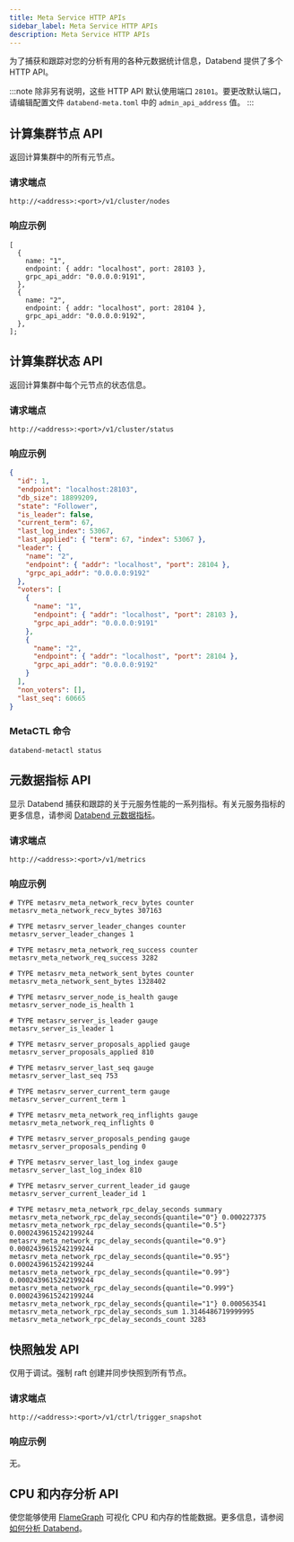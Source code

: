 ```yaml
---
title: Meta Service HTTP APIs
sidebar_label: Meta Service HTTP APIs
description: Meta Service HTTP APIs
---
```


为了捕获和跟踪对您的分析有用的各种元数据统计信息，Databend 提供了多个 HTTP API。

:::note
除非另有说明，这些 HTTP API 默认使用端口 `28101`。要更改默认端口，请编辑配置文件 `databend-meta.toml` 中的 `admin_api_address` 值。
:::

## 计算集群节点 API

返回计算集群中的所有元节点。

### 请求端点

`http://<address>:<port>/v1/cluster/nodes`

### 响应示例

```
[
  {
    name: "1",
    endpoint: { addr: "localhost", port: 28103 },
    grpc_api_addr: "0.0.0.0:9191",
  },
  {
    name: "2",
    endpoint: { addr: "localhost", port: 28104 },
    grpc_api_addr: "0.0.0.0:9192",
  },
];
```

## 计算集群状态 API

返回计算集群中每个元节点的状态信息。

### 请求端点

`http://<address>:<port>/v1/cluster/status`

### 响应示例

```json
{
  "id": 1,
  "endpoint": "localhost:28103",
  "db_size": 18899209,
  "state": "Follower",
  "is_leader": false,
  "current_term": 67,
  "last_log_index": 53067,
  "last_applied": { "term": 67, "index": 53067 },
  "leader": {
    "name": "2",
    "endpoint": { "addr": "localhost", "port": 28104 },
    "grpc_api_addr": "0.0.0.0:9192"
  },
  "voters": [
    {
      "name": "1",
      "endpoint": { "addr": "localhost", "port": 28103 },
      "grpc_api_addr": "0.0.0.0:9191"
    },
    {
      "name": "2",
      "endpoint": { "addr": "localhost", "port": 28104 },
      "grpc_api_addr": "0.0.0.0:9192"
    }
  ],
  "non_voters": [],
  "last_seq": 60665
}
```

### MetaCTL 命令

```shell
databend-metactl status
```

## 元数据指标 API

显示 Databend 捕获和跟踪的关于元服务性能的一系列指标。有关元服务指标的更多信息，请参阅 [Databend 元数据指标](../../03-monitor/10-metasrv-metrics.md)。

### 请求端点

`http://<address>:<port>/v1/metrics`

### 响应示例

```
# TYPE metasrv_meta_network_recv_bytes counter
metasrv_meta_network_recv_bytes 307163

# TYPE metasrv_server_leader_changes counter
metasrv_server_leader_changes 1

# TYPE metasrv_meta_network_req_success counter
metasrv_meta_network_req_success 3282

# TYPE metasrv_meta_network_sent_bytes counter
metasrv_meta_network_sent_bytes 1328402

# TYPE metasrv_server_node_is_health gauge
metasrv_server_node_is_health 1

# TYPE metasrv_server_is_leader gauge
metasrv_server_is_leader 1

# TYPE metasrv_server_proposals_applied gauge
metasrv_server_proposals_applied 810

# TYPE metasrv_server_last_seq gauge
metasrv_server_last_seq 753

# TYPE metasrv_server_current_term gauge
metasrv_server_current_term 1

# TYPE metasrv_meta_network_req_inflights gauge
metasrv_meta_network_req_inflights 0

# TYPE metasrv_server_proposals_pending gauge
metasrv_server_proposals_pending 0

# TYPE metasrv_server_last_log_index gauge
metasrv_server_last_log_index 810

# TYPE metasrv_server_current_leader_id gauge
metasrv_server_current_leader_id 1

# TYPE metasrv_meta_network_rpc_delay_seconds summary
metasrv_meta_network_rpc_delay_seconds{quantile="0"} 0.000227375
metasrv_meta_network_rpc_delay_seconds{quantile="0.5"} 0.0002439615242199244
metasrv_meta_network_rpc_delay_seconds{quantile="0.9"} 0.0002439615242199244
metasrv_meta_network_rpc_delay_seconds{quantile="0.95"} 0.0002439615242199244
metasrv_meta_network_rpc_delay_seconds{quantile="0.99"} 0.0002439615242199244
metasrv_meta_network_rpc_delay_seconds{quantile="0.999"} 0.0002439615242199244
metasrv_meta_network_rpc_delay_seconds{quantile="1"} 0.000563541
metasrv_meta_network_rpc_delay_seconds_sum 1.3146486719999995
metasrv_meta_network_rpc_delay_seconds_count 3283
```

## 快照触发 API

仅用于调试。强制 raft 创建并同步快照到所有节点。

### 请求端点

`http://<address>:<port>/v1/ctrl/trigger_snapshot`

### 响应示例

无。

## CPU 和内存分析 API

使您能够使用 [FlameGraph](https://github.com/brendangregg/FlameGraph) 可视化 CPU 和内存的性能数据。更多信息，请参阅 [如何分析 Databend](../../../90-community/00-contributor/04-how-to-profiling.md)。